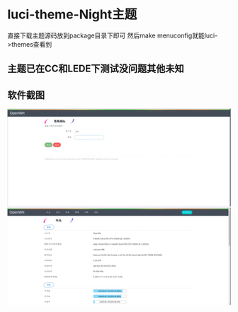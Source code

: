 luci-theme-Night主题
===


直接下载主题源码放到package目录下即可 然后make menuconfig就能luci->themes查看到


主题已在CC和LEDE下测试没问题其他未知
---

软件截图
---
![demo](https://github.com/Aslin-Ameng/luci-theme-Night/blob/master/png/1.png)
![demo](https://github.com/Aslin-Ameng/luci-theme-Night/blob/master/png/2.png)
